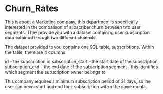 # Churn_Rates
This is about a Marketing company, this department is specifically interested in the comparison of subscriber churn between two user segments. They provide you with a dataset containing user subscription data obtained through two different channels.

The dataset provided to you contains one SQL table, subscriptions. Within the table, there are 4 columns:

id - the subscription id
subscription_start - the start date of the subscription
subscription_end - the end date of the subscription
segment - this identifies which segment the subscription owner belongs to

This company requires a minimum subscription period of 31 days, so the user can never start and end their subscription within the same month.
